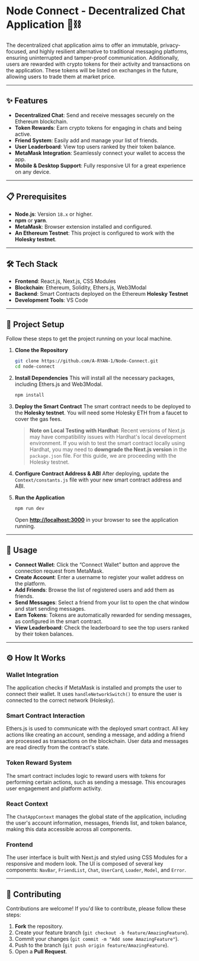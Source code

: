 # Node Connect - Decentralized Chat Application 💬⛓️

The decentralized chat application aims to offer an immutable, privacy-focused, and highly resilient alternative to traditional messaging platforms, ensuring uninterrupted and tamper-proof communication. Additionally, users are rewarded with crypto tokens for their activity and transactions on the application. These tokens will be listed on exchanges in the future, allowing users to trade them at market price.

---

## ✨ Features

-   **Decentralized Chat**: Send and receive messages securely on the Ethereum blockchain.
-   **Token Rewards**: Earn crypto tokens for engaging in chats and being active.
-   **Friend System**: Easily add and manage your list of friends.
-   **User Leaderboard**: View top users ranked by their token balance.
-   **MetaMask Integration**: Seamlessly connect your wallet to access the app.
-   **Mobile & Desktop Support**: Fully responsive UI for a great experience on any device.

---

## 📋 Prerequisites

-   **Node.js**: Version `18.x` or higher.
-   **npm** or **yarn**.
-   **MetaMask**: Browser extension installed and configured.
-   **An Ethereum Testnet**: This project is configured to work with the **Holesky testnet**.

---

## 🛠️ Tech Stack

-   **Frontend**: React.js, Next.js, CSS Modules
-   **Blockchain**: Ethereum, Solidity, Ethers.js, Web3Modal
-   **Backend**: Smart Contracts deployed on the Ethereum **Holesky Testnet**
-   **Development Tools**: VS Code

---

## 🚀 Project Setup

Follow these steps to get the project running on your local machine.

1.  **Clone the Repository**
    ```bash
    git clone https://github.com/A-RYAN-1/Node-Connect.git
    cd node-connect
    ```

2.  **Install Dependencies**
    This will install all the necessary packages, including Ethers.js and Web3Modal.
    ```bash
    npm install
    ```

3.  **Deploy the Smart Contract**
    The smart contract needs to be deployed to the **Holesky testnet**. You will need some Holesky ETH from a faucet to cover the gas fees.

    > **Note on Local Testing with Hardhat**: Recent versions of Next.js may have compatibility issues with Hardhat's local development environment. If you wish to test the smart contract locally using Hardhat, you may need to **downgrade the Next.js version** in the `package.json` file. For this guide, we are proceeding with the Holesky testnet.

4.  **Configure Contract Address & ABI**
    After deploying, update the `Context/constants.js` file with your new smart contract address and ABI.

5.  **Run the Application**
    ```bash
    npm run dev
    ```
    Open **[http://localhost:3000](http://localhost:3000)** in your browser to see the application running.

---

## 📖 Usage

-   **Connect Wallet**: Click the “Connect Wallet” button and approve the connection request from MetaMask.
-   **Create Account**: Enter a username to register your wallet address on the platform.
-   **Add Friends**: Browse the list of registered users and add them as friends.
-   **Send Messages**: Select a friend from your list to open the chat window and start sending messages.
-   **Earn Tokens**: Tokens are automatically rewarded for sending messages, as configured in the smart contract.
-   **View Leaderboard**: Check the leaderboard to see the top users ranked by their token balances.

---

## ⚙️ How It Works

### Wallet Integration
The application checks if MetaMask is installed and prompts the user to connect their wallet. It uses `handleNetworkSwitch()` to ensure the user is connected to the correct network (Holesky).

### Smart Contract Interaction
Ethers.js is used to communicate with the deployed smart contract. All key actions like creating an account, sending a message, and adding a friend are processed as transactions on the blockchain. User data and messages are read directly from the contract's state.

### Token Reward System
The smart contract includes logic to reward users with tokens for performing certain actions, such as sending a message. This encourages user engagement and platform activity.

### React Context
The `ChatAppContext` manages the global state of the application, including the user's account information, messages, friends list, and token balance, making this data accessible across all components.

### Frontend
The user interface is built with Next.js and styled using CSS Modules for a responsive and modern look. The UI is composed of several key components: `NavBar`, `FriendList`, `Chat`, `UserCard`, `Loader`, `Model`, and `Error`.

---

## 🤝 Contributing

Contributions are welcome! If you'd like to contribute, please follow these steps:

1.  **Fork** the repository.
2.  Create your feature branch (`git checkout -b feature/AmazingFeature`).
3.  Commit your changes (`git commit -m "Add some AmazingFeature"`).
4.  Push to the branch (`git push origin feature/AmazingFeature`).
5.  Open a **Pull Request**.
